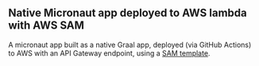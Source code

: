 ## Native Micronaut app deployed to AWS lambda with AWS SAM

A micronaut app built as a native Graal app, deployed (via GitHub Actions) to AWS with an API Gateway endpoint, using a [SAM template](template.yaml).
